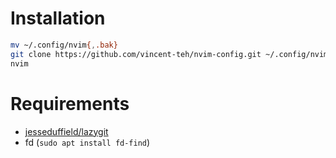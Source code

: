 # Installation
```bash
mv ~/.config/nvim{,.bak}
git clone https://github.com/vincent-teh/nvim-config.git ~/.config/nvim
nvim
```

# Requirements
- [jesseduffield/lazygit](https://github.com/jesseduffield/lazygit.git)
- fd (`sudo apt install fd-find`)
